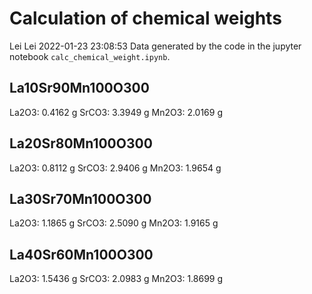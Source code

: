# Calculation of chemical weights
Lei Lei
2022-01-23 23:08:53
Data generated by the code in the jupyter notebook `calc_chemical_weight.ipynb`.
## La10Sr90Mn100O300
La2O3: 0.4162 g
SrCO3: 3.3949 g
Mn2O3: 2.0169 g
## La20Sr80Mn100O300
La2O3: 0.8112 g
SrCO3: 2.9406 g
Mn2O3: 1.9654 g
## La30Sr70Mn100O300
La2O3: 1.1865 g
SrCO3: 2.5090 g
Mn2O3: 1.9165 g
## La40Sr60Mn100O300
La2O3: 1.5436 g
SrCO3: 2.0983 g
Mn2O3: 1.8699 g
